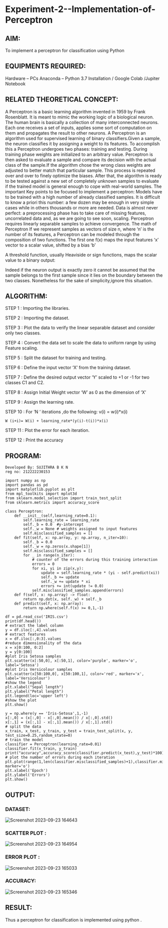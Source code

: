 # Experiment-2--Implementation-of-Perceptron
## AIM:

To implement a perceptron for classification using Python

## EQUIPMENTS REQUIRED:
Hardware – PCs
Anaconda – Python 3.7 Installation / Google Colab /Jupiter Notebook

## RELATED THEORETICAL CONCEPT:
A Perceptron is a basic learning algorithm invented in 1959 by Frank Rosenblatt. It is meant to mimic the working logic of a biological neuron. The human brain is basically a collection of many interconnected neurons. Each one receives a set of inputs, applies some sort of computation on them and propagates the result to other neurons.
A Perceptron is an algorithm used for supervised learning of binary classifiers.Given a sample, the neuron classifies it by assigning a weight to its features. To accomplish this a Perceptron undergoes two phases: training and testing. During training phase weights are initialized to an arbitrary value. Perceptron is then asked to evaluate a sample and compare its decision with the actual class of the sample.If the algorithm chose the wrong class weights are adjusted to better match that particular sample. This process is repeated over and over to finely optimize the biases. After that, the algorithm is ready to be tested against a new set of completely unknown samples to evaluate if the trained model is general enough to cope with real-world samples.
The important Key points to be focused to implement a perceptron:
Models have to be trained with a high number of already classified samples. It is difficult to know a priori this number: a few dozen may be enough in very simple cases while in others thousands or more are needed.
Data is almost never perfect: a preprocessing phase has to take care of missing features, uncorrelated data and, as we are going to see soon, scaling.
Perceptron requires linearly separable samples to achieve convergence.
The math of Perceptron
If we represent samples as vectors of size n, where ‘n’ is the number of its features, a Perceptron can be modeled through the composition of two functions. The first one 
f(x) maps the input features  ‘x’  vector to a scalar value, shifted by a bias ‘b’

A threshold function, usually Heaviside or sign functions, maps the scalar value to a binary output:

Indeed if the neuron output is exactly zero it cannot be assumed that the sample belongs to the first sample since it lies on the boundary between the two classes. Nonetheless for the sake of simplicity,ignore this situation.

## ALGORITHM:
STEP 1 : Importing the libraries.

STEP 2 : Importing the dataset.

STEP 3 : Plot the data to verify the linear separable dataset and consider only two classes.

STEP 4 : Convert the data set to scale the data to uniform range by using Feature scaling.

STEP 5 : Split the dataset for training and testing.

STEP 6 : Define the input vector ‘X’ from the training dataset.

STEP 7 : Define the desired output vector ‘Y’ scaled to +1 or -1 for two classes C1 and C2.

STEP 8 : Assign Initial Weight vector ‘W’ as 0 as the dimension of ‘X’

STEP 9 : Assign the learning rate.

STEP 10 : For ‘N ‘ iterations ,do the following: v(i) = w(i)*x(i)

```
W (i+i)= W(i) + learning_rate*(y(i)-t(i))*x(i)
```

STEP 11 : Plot the error for each iteration.

STEP 12 : Print the accuracy


 ## PROGRAM:
```
Developed By: SUJITHRA B K N
reg no: 212222230153
```

```
import numpy as np
import pandas as pd
import matplotlib.pyplot as plt
from mpl_toolkits import mplot3d
from sklearn.model_selection import train_test_split
from sklearn.metrics import accuracy_score

class Perceptron:
    def __init__(self,learning_rate=0.1):
        self.learning_rate = learning_rate
        self._b = 0.0  #y-intercept
        self._w = None # weights assigned to input features
        self.misclassified_samples = []
    def fit(self, x: np.array, y: np.array, n_iter=10):
        self._b = 0.0
        self._w = np.zeros(x.shape[1])
        self.misclassified_samples = []
        for _ in range(n_iter):
            # counter of the errors during this training interaction
            errors = 0
            for xi, yi in zip(x,y):
                update = self.learning_rate * (yi - self.predict(xi))
                self._b += update
                self._w += update * xi
                errors += int(update != 0.0)
            self.misclassified_samples.append(errors)
    def f(self, x: np.array) -> float:
        return np.dot(x, self._w) + self._b
    def predict(self, x: np.array):
        return np.where(self.f(x) >= 0,1,-1)

df = pd.read_csv('IRIS.csv')
print(df.head())
# extract the label column
y = df.iloc[:,4].values
# extract features
x = df.iloc[:,0:3].values
#reduce dimensionality of the data
x = x[0:100, 0:2]
y = y[0:100]
#plot Iris Setosa samples
plt.scatter(x[:50,0], x[:50,1], color='purple', marker='o', label='Setosa')
#plot Iris Versicolour samples
plt.scatter(x[50:100,0], x[50:100,1], color='red', marker='x', label='Versicolour')
#show the legend
plt.xlabel("Sepal length")
plt.ylabel("Petal length")
plt.legend(loc='upper left')
#show the plot
plt.show()

y = np.where(y == 'Iris-Setosa',1,-1)
x[:,0] = (x[:,0] - x[:,0].mean()) / x[:,0].std()
x[:,1] = (x[:,1] - x[:,1].mean()) / x[:,1].std()
# split the data
x_train, x_test, y_train, y_test = train_test_split(x, y, test_size=0.25,random_state=0)
# train the model
classifier = Perceptron(learning_rate=0.01)
classifier.fit(x_train, y_train)
print("accuracy",accuracy_score(classifier.predict(x_test),y_test)*100)
# plot the number of errors during each iteration
plt.plot(range(1,len(classifier.misclassified_samples)+1),classifier.misclassified_samples, marker='o')
plt.xlabel('Epoch')
plt.ylabel('Errors')
plt.show()
```

## OUTPUT:

### DATASET:

![Screenshot 2023-09-23 164643](https://github.com/sujithrabkn/Experiment-2--Implementation-of-Perceptron/assets/119477857/03314d56-b18d-4090-a4f1-46aa281e4b71)

### SCATTER PLOT :

![Screenshot 2023-09-23 164954](https://github.com/sujithrabkn/Experiment-2--Implementation-of-Perceptron/assets/119477857/f3b716fe-eaa2-458e-a1ce-3b58a62c921b)

### ERROR PLOT :

![Screenshot 2023-09-23 165033](https://github.com/sujithrabkn/Experiment-2--Implementation-of-Perceptron/assets/119477857/75095775-9e9c-456a-9451-ed21fe144f6c)

### ACCURACY:

![Screenshot 2023-09-23 165346](https://github.com/sujithrabkn/Experiment-2--Implementation-of-Perceptron/assets/119477857/de89e9e4-b947-4959-8205-2df7a2261cc5)

## RESULT:

Thus a perceptron for classification is implemented using python .
